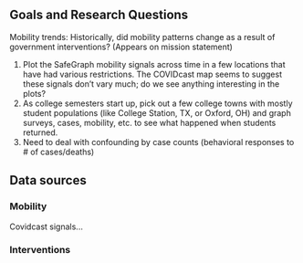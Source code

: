 
## Goals and Research Questions

Mobility trends: Historically, did mobility patterns change as a result of government interventions? (Appears on mission statement)

1. Plot the SafeGraph mobility signals across time in a few locations that have had various restrictions. The COVIDcast map seems to suggest these signals don’t vary much; do we see anything interesting in the plots?
2. As college semesters start up, pick out a few college towns with mostly student populations (like College Station, TX, or Oxford, OH) and graph surveys, cases, mobility, etc. to see what happened when students returned.
3. Need to deal with confounding by case counts (behavioral responses to # of cases/deaths)

## Data sources

### Mobility 

Covidcast signals...

### Interventions 




